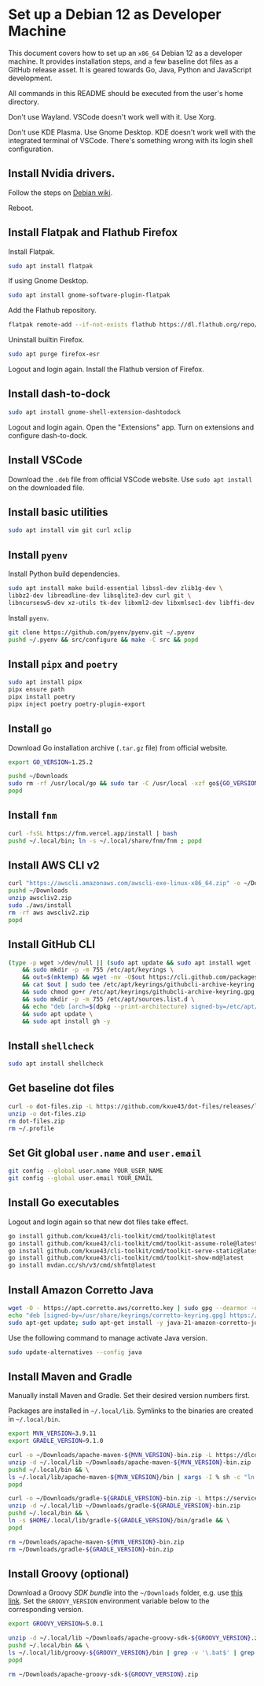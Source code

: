 # Set up a Debian 12 as Developer Machine

This document covers how to set up an `x86_64` Debian 12 as a developer machine. It provides installation steps,
and a few baseline dot files as a GitHub release asset. It is geared towards Go, Java, Python and JavaScript development.

All commands in this README should be executed from the user's home directory.

Don't use Wayland. VSCode doesn't work well with it. Use Xorg.

Don't use KDE Plasma. Use Gnome Desktop. KDE doesn't work well with the integrated terminal of VSCode.
There's something wrong with its login shell configuration.

## Install Nvidia drivers.

Follow the steps on [Debian wiki](https://wiki.debian.org/NvidiaGraphicsDrivers).

Reboot.

## Install Flatpak and Flathub Firefox

Install Flatpak.

```bash
sudo apt install flatpak
```

If using Gnome Desktop.

```bash
sudo apt install gnome-software-plugin-flatpak
```

Add the Flathub repository.

```bash
flatpak remote-add --if-not-exists flathub https://dl.flathub.org/repo/flathub.flatpakrepo
```

Uninstall builtin Firefox.

```bash
sudo apt purge firefox-esr
```

Logout and login again. Install the Flathub version of Firefox.

## Install dash-to-dock

```bash
sudo apt install gnome-shell-extension-dashtodock
```

Logout and login again. Open the "Extensions" app. Turn on extensions and configure dash-to-dock.

## Install VSCode

Download the `.deb` file from official VSCode website. Use `sudo apt install` on the downloaded file.

## Install basic utilities

```bash
sudo apt install vim git curl xclip
```

## Install `pyenv`

Install Python build dependencies.

```bash
sudo apt install make build-essential libssl-dev zlib1g-dev \
libbz2-dev libreadline-dev libsqlite3-dev curl git \
libncursesw5-dev xz-utils tk-dev libxml2-dev libxmlsec1-dev libffi-dev liblzma-dev
```

Install `pyenv`.

```bash
git clone https://github.com/pyenv/pyenv.git ~/.pyenv
pushd ~/.pyenv && src/configure && make -C src && popd
```

## Install `pipx` and `poetry`

```bash
sudo apt install pipx
pipx ensure path
pipx install poetry
pipx inject poetry poetry-plugin-export
```

## Install `go`

Download Go installation archive (`.tar.gz` file) from official website.

```bash
export GO_VERSION=1.25.2

pushd ~/Downloads
sudo rm -rf /usr/local/go && sudo tar -C /usr/local -xzf go${GO_VERSION}.linux-amd64.tar.gz
popd
```

## Install `fnm`

```bash
curl -fsSL https://fnm.vercel.app/install | bash
pushd ~/.local/bin; ln -s ~/.local/share/fnm/fnm ; popd
```

## Install AWS CLI v2

```bash
curl "https://awscli.amazonaws.com/awscli-exe-linux-x86_64.zip" -o ~/Downloads/awscliv2.zip
pushd ~/Downloads
unzip awscliv2.zip
sudo ./aws/install
rm -rf aws awscliv2.zip
popd
```

## Install GitHub CLI

```bash
(type -p wget >/dev/null || (sudo apt update && sudo apt install wget -y)) \
	&& sudo mkdir -p -m 755 /etc/apt/keyrings \
	&& out=$(mktemp) && wget -nv -O$out https://cli.github.com/packages/githubcli-archive-keyring.gpg \
	&& cat $out | sudo tee /etc/apt/keyrings/githubcli-archive-keyring.gpg > /dev/null \
	&& sudo chmod go+r /etc/apt/keyrings/githubcli-archive-keyring.gpg \
	&& sudo mkdir -p -m 755 /etc/apt/sources.list.d \
	&& echo "deb [arch=$(dpkg --print-architecture) signed-by=/etc/apt/keyrings/githubcli-archive-keyring.gpg] https://cli.github.com/packages stable main" | sudo tee /etc/apt/sources.list.d/github-cli.list > /dev/null \
	&& sudo apt update \
	&& sudo apt install gh -y
```

## Install `shellcheck`

```bash
sudo apt install shellcheck
```

## Get baseline dot files

```bash
curl -o dot-files.zip -L https://github.com/kxue43/dot-files/releases/latest/download/dot-files-initial.zip
unzip -o dot-files.zip
rm dot-files.zip
rm ~/.profile
```

## Set Git global `user.name` and `user.email`

```bash
git config --global user.name YOUR_USER_NAME
git config --global user.email YOUR_EMAIL
```

## Install Go executables

Logout and login again so that new dot files take effect.

```bash
go install github.com/kxue43/cli-toolkit/cmd/toolkit@latest
go install github.com/kxue43/cli-toolkit/cmd/toolkit-assume-role@latest
go install github.com/kxue43/cli-toolkit/cmd/toolkit-serve-static@latest
go install github.com/kxue43/cli-toolkit/cmd/toolkit-show-md@latest
go install mvdan.cc/sh/v3/cmd/shfmt@latest
```

## Install Amazon Corretto Java

```bash
wget -O - https://apt.corretto.aws/corretto.key | sudo gpg --dearmor -o /usr/share/keyrings/corretto-keyring.gpg && \
echo "deb [signed-by=/usr/share/keyrings/corretto-keyring.gpg] https://apt.corretto.aws stable main" | sudo tee /etc/apt/sources.list.d/corretto.list
sudo apt-get update; sudo apt-get install -y java-21-amazon-corretto-jdk
```

Use the following command to manage activate Java version.

```bash
sudo update-alternatives --config java
```

## Install Maven and Gradle

Manually install Maven and Gradle. Set their desired version numbers first.

Packages are installed in `~/.local/lib`. Symlinks to the binaries are created in `~/.local/bin`.

```bash
export MVN_VERSION=3.9.11
export GRADLE_VERSION=9.1.0

curl -o ~/Downloads/apache-maven-${MVN_VERSION}-bin.zip -L https://dlcdn.apache.org/maven/maven-3/${MVN_VERSION}/binaries/apache-maven-${MVN_VERSION}-bin.zip
unzip -d ~/.local/lib ~/Downloads/apache-maven-${MVN_VERSION}-bin.zip
pushd ~/.local/bin && \
ls ~/.local/lib/apache-maven-${MVN_VERSION}/bin | xargs -I % sh -c "ln -s $HOME/.local/lib/apache-maven-${MVN_VERSION}/bin/%" && \
popd

curl -o ~/Downloads/gradle-${GRADLE_VERSION}-bin.zip -L https://services.gradle.org/distributions/gradle-${GRADLE_VERSION}-bin.zip
unzip -d ~/.local/lib ~/Downloads/gradle-${GRADLE_VERSION}-bin.zip
pushd ~/.local/bin && \
ln -s $HOME/.local/lib/gradle-${GRADLE_VERSION}/bin/gradle && \
popd

rm ~/Downloads/apache-maven-${MVN_VERSION}-bin.zip 
rm ~/Downloads/gradle-${GRADLE_VERSION}-bin.zip
```

## Install Groovy (optional)

Download a Groovy _SDK bundle_ into the `~/Downloads` folder, e.g. use [this link](https://groovy.apache.org/download.html).
Set the `GROOVY_VERSION` environment variable below to the corresponding version.

```bash
export GROOVY_VERSION=5.0.1

unzip -d ~/.local/lib ~/Downloads/apache-groovy-sdk-${GROOVY_VERSION}.zip
pushd ~/.local/bin && \
ls ~/.local/lib/groovy-${GROOVY_VERSION}/bin | grep -v '\.bat$' | grep -v '\.ico$' | xargs -I % sh -c "ln -s $HOME/.local/lib/groovy-${GROOVY_VERSION}/bin/%" && \
popd

rm ~/Downloads/apache-groovy-sdk-${GROOVY_VERSION}.zip
```
